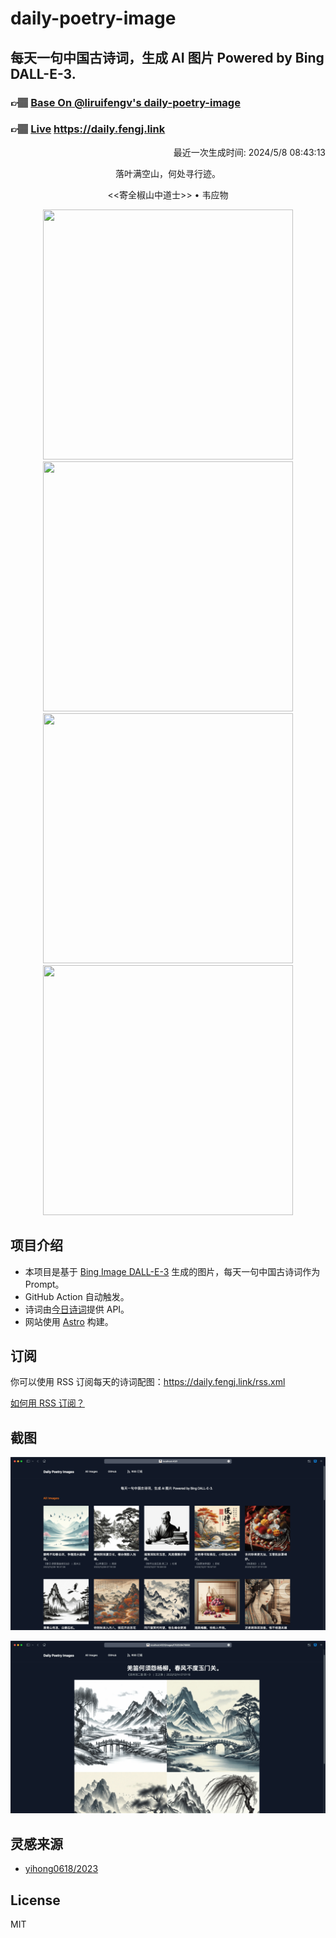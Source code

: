 
# daily-poetry-image

## 每天一句中国古诗词，生成 AI 图片 Powered by Bing DALL-E-3.

### 👉🏽 [Base On @liruifengv's daily-poetry-image](https://github.com/liruifengv/daily-poetry-image)

### 👉🏽 [Live](https://daily.fengj.link) https://daily.fengj.link

<p align="right">
  最近一次生成时间: 2024/5/8 08:43:13
</p>
<p align="center">
落叶满空山，何处寻行迹。
</p>
<p align="center">
<<寄全椒山中道士>> • 韦应物
</p>
<p align="center">
<img src="https://tse4.mm.bing.net/th/id/OIG2.QNqfholnSR.ENd4JHkEi" height="400" width="400" />
<img src="https://tse3.mm.bing.net/th/id/OIG2.24u8lCz7Rz8CcsJuetev" height="400" width="400" />
<img src="https://tse1.mm.bing.net/th/id/OIG2.E6PhtROJESiBcXKwd8.M" height="400" width="400" />
<img src="https://tse1.mm.bing.net/th/id/OIG2.R.zs8k.YXoXTrYePDIwO" height="400" width="400" />
</p>

## 项目介绍

-   本项目是基于 [Bing Image DALL-E-3](https://www.bing.com/images/create) 生成的图片，每天一句中国古诗词作为 Prompt。
-   GitHub Action 自动触发。
-   诗词由[今日诗词](https://www.jinrishici.com/)提供 API。
-   网站使用 [Astro](https://astro.build) 构建。

## 订阅

你可以使用 RSS 订阅每天的诗词配图：https://daily.fengj.link/rss.xml

[如何用 RSS 订阅？](https://zhuanlan.zhihu.com/p/55026716)

## 截图

![图片列表](./screenshots/Snipaste_2023-12-28_21-00-26.png)

![图片详情](./screenshots/Snipaste_2023-12-28_21-00-53.png)

## 灵感来源

-   [yihong0618/2023](https://github.com/yihong0618/2023)

## License

MIT
